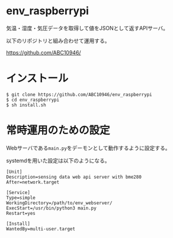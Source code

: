 # env_raspberrypi

気温・湿度・気圧データを取得して値をJSONとして返すAPIサーバ。

以下のリポジトリと組み合わせて運用する。

https://github.com/ABC10946/

# インストール

```
$ git clone https://github.com/ABC10946/env_raspberrypi
$ cd env_raspberrypi
$ sh install.sh
```

# 常時運用のための設定

Webサーバである`main.py`をデーモンとして動作するように設定する。

systemdを用いた設定は以下のようになる。

```
[Unit]
Description=sensing data web api server with bme280
After=network.target

[Service]
Type=simple
WorkingDirectory=/path/to/env_webserver/
ExecStart=/usr/bin/python3 main.py
Restart=yes

[Install]
WantedBy=multi-user.target
```
